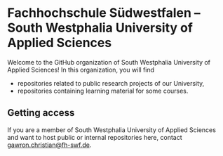 # Fachhochschule Südwestfalen – South Westphalia University of Applied Sciences

Welcome to the GitHub organization of South Westphalia University of Applied Sciences!
In this organization, you will find 
- repositories related to public research projects of our University,
- repositories containing learning material for some courses. 

## Getting access
If you are a member of South Westphalia University of Applied Sciences and want to host public or internal repositories here, 
contact [gawron.christian@fh-swf.de](mailto:gawron.christian@fh-swf.de).
